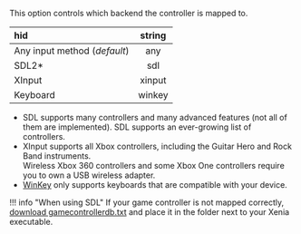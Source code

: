 This option controls which backend the controller is mapped to.

|**hid**                             | **string** |
|:-----------------------------------|:----------:|
| Any input method (*default*)       |   any      |
| SDL2*                              |   sdl      |
| XInput                             |   xinput   |
| Keyboard                           |   winkey   |

- SDL supports many controllers and many advanced features (not all of them are implemented).
  SDL supports an ever-growing list of controllers.
- XInput supports all Xbox controllers, including the Guitar Hero and Rock Band instruments.<br/>
  Wireless Xbox 360 controllers and some Xbox One controllers require you to own a USB wireless adapter.
- [WinKey](winkey/winkey) only supports keyboards that are compatible with your device.

!!! info "When using SDL"
    If your game controller is not mapped correctly, [download gamecontrollerdb.txt](https://github.com/gabomdq/SDL_GameControllerDB/blob/master/gamecontrollerdb.txt)
    and place it in the folder next to your Xenia executable.
